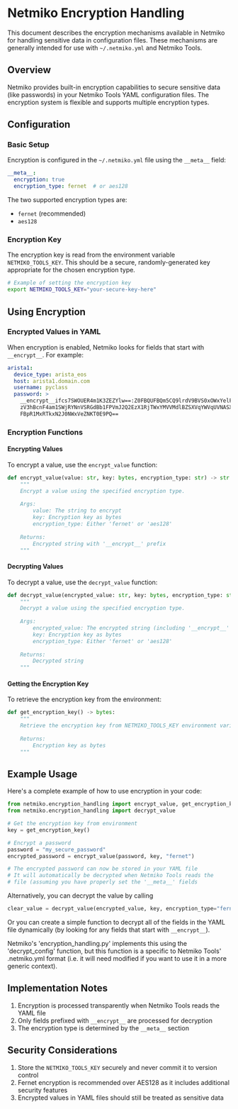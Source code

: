 # Netmiko Encryption Handling

This document describes the encryption mechanisms available in Netmiko for handling sensitive data in configuration files. These mechanisms are generally intended for use with `~/.netmiko.yml` and Netmiko Tools.

## Overview

Netmiko provides built-in encryption capabilities to secure sensitive data (like passwords) in your Netmiko Tools YAML configuration files. The encryption system is flexible and supports multiple encryption types.

## Configuration

### Basic Setup

Encryption is configured in the `~/.netmiko.yml` file using the `__meta__` field:

```yaml
__meta__:
  encryption: true
  encryption_type: fernet  # or aes128
```

The two supported encryption types are:
- `fernet` (recommended)
- `aes128`

### Encryption Key

The encryption key is read from the environment variable `NETMIKO_TOOLS_KEY`. This should be a secure, randomly-generated key appropriate for the chosen encryption type.

```bash
# Example of setting the encryption key
export NETMIKO_TOOLS_KEY="your-secure-key-here"
```

## Using Encryption

### Encrypted Values in YAML

When encryption is enabled, Netmiko looks for fields that start with `__encrypt__`. For example:

```yaml
arista1:
  device_type: arista_eos
  host: arista1.domain.com
  username: pyclass
  password: >
    __encrypt__ifcs7SWOUER4m1K3ZEZYlw==:Z0FBQUFBQm5CQ9lrdV9BVS0xOWxYelF1Yml
    zV3hBcnF4am1SWjRYNnVSRGdBb1FPVmJ2Q2EzX1RjTWxYMVVMdlBZSXVqYWVqUVNASXNRO
    FBpR1MxRTkxN2J0NWxVeZNKT0E9PQ==
```

### Encryption Functions

#### Encrypting Values

To encrypt a value, use the `encrypt_value` function:

```python
def encrypt_value(value: str, key: bytes, encryption_type: str) -> str:
    """
    Encrypt a value using the specified encryption type.
    
    Args:
        value: The string to encrypt
        key: Encryption key as bytes
        encryption_type: Either 'fernet' or 'aes128'
    
    Returns:
        Encrypted string with '__encrypt__' prefix
    """
```

#### Decrypting Values

To decrypt a value, use the `decrypt_value` function:

```python
def decrypt_value(encrypted_value: str, key: bytes, encryption_type: str) -> str:
    """
    Decrypt a value using the specified encryption type.
    
    Args:
        encrypted_value: The encrypted string (including '__encrypt__' prefix)
        key: Encryption key as bytes
        encryption_type: Either 'fernet' or 'aes128'
    
    Returns:
        Decrypted string
    """
```

#### Getting the Encryption Key

To retrieve the encryption key from the environment:

```python
def get_encryption_key() -> bytes:
    """
    Retrieve the encryption key from NETMIKO_TOOLS_KEY environment variable.
    
    Returns:
        Encryption key as bytes
    """
```

## Example Usage

Here's a complete example of how to use encryption in your code:

```python
from netmiko.encryption_handling import encrypt_value, get_encryption_key
from netmiko.encryption_handling import decrypt_value

# Get the encryption key from environment
key = get_encryption_key()

# Encrypt a password
password = "my_secure_password"
encrypted_password = encrypt_value(password, key, "fernet")

# The encrypted password can now be stored in your YAML file
# It will automatically be decrypted when Netmiko Tools reads the 
# file (assuming you have properly set the '__meta__' fields
```

Alternatively, you can decrypt the value by calling

```python
clear_value = decrypt_value(encrypted_value, key, encryption_type="fernet)
```

Or you can create a simple function to decrypt all of the fields in the YAML
file dynamically (by looking for any fields that start with `__encrypt__`).

Netmiko's 'encryption_handling.py' implements this using the 'decrypt_config'
function, but this function is a specific to Netmiko Tools' .netmiko.yml format 
(i.e. it will need modified if you want to use it in a more generic context).

## Implementation Notes

1. Encryption is processed transparently when Netmiko Tools reads the YAML file
2. Only fields prefixed with `__encrypt__` are processed for decryption
3. The encryption type is determined by the `__meta__` section

## Security Considerations

1. Store the `NETMIKO_TOOLS_KEY` securely and never commit it to version control
2. Fernet encryption is recommended over AES128 as it includes additional security features
3. Encrypted values in YAML files should still be treated as sensitive data
